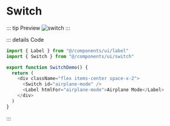 # Switch

::: tip Preview
![switch](/components/toggle.png)
:::

::: details Code
```js
import { Label } from "@/components/ui/label"
import { Switch } from "@/components/ui/switch"

export function SwitchDemo() {
  return (
    <div className="flex items-center space-x-2">
      <Switch id="airplane-mode" />
      <Label htmlFor="airplane-mode">Airplane Mode</Label>
    </div>
  )
}
```
:::